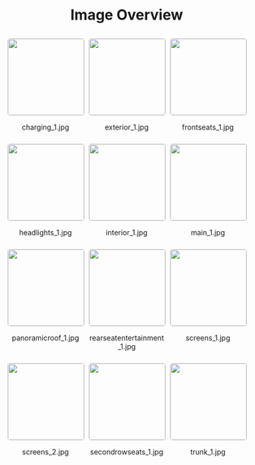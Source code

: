 <style>
    .image-gallery {
        display: flex;
        flex-wrap: wrap;
        gap: 10px;
        justify-content: center;
        padding: 10px;
    }
    .image-gallery img {
        width: 150px;
        height: auto;
        border: 1px solid #ddd;
        border-radius: 5px;
    }
    .image-gallery div {
        flex: 1 1 calc(33.333% - 20px); /* Three images per row on large screens */
        max-width: 150px;
        text-align: center;
    }
    @media (max-width: 768px) {
        .image-gallery div {
            flex: 1 1 calc(50% - 20px); /* Two images per row on medium screens */
        }
    }
    @media (max-width: 480px) {
        .image-gallery div {
            flex: 1 1 100%; /* One image per row on small screens */
        }
    }
</style>
<h1 style ="text-align: center;"> Image Overview </h1> <div class="image-gallery">
<div>
<img src="https://media.evkx.net/multimedia/models/bmw/i5/i5_m60_xdrive/charging_1_st.jpg">
<p>charging_1.jpg</p>
</div>
<div>
<img src="https://media.evkx.net/multimedia/models/bmw/i5/i5_m60_xdrive/exterior_1_st.jpg">
<p>exterior_1.jpg</p>
</div>
<div>
<img src="https://media.evkx.net/multimedia/models/bmw/i5/i5_m60_xdrive/frontseats_1_st.jpg">
<p>frontseats_1.jpg</p>
</div>
<div>
<img src="https://media.evkx.net/multimedia/models/bmw/i5/i5_m60_xdrive/headlights_1_st.jpg">
<p>headlights_1.jpg</p>
</div>
<div>
<img src="https://media.evkx.net/multimedia/models/bmw/i5/i5_m60_xdrive/interior_1_st.jpg">
<p>interior_1.jpg</p>
</div>
<div>
<img src="https://media.evkx.net/multimedia/models/bmw/i5/i5_m60_xdrive/main_1_st.jpg">
<p>main_1.jpg</p>
</div>
<div>
<img src="https://media.evkx.net/multimedia/models/bmw/i5/i5_m60_xdrive/panoramicroof_1_st.jpg">
<p>panoramicroof_1.jpg</p>
</div>
<div>
<img src="https://media.evkx.net/multimedia/models/bmw/i5/i5_m60_xdrive/rearseatentertainment_1_st.jpg">
<p>rearseatentertainment_1.jpg</p>
</div>
<div>
<img src="https://media.evkx.net/multimedia/models/bmw/i5/i5_m60_xdrive/screens_1_st.jpg">
<p>screens_1.jpg</p>
</div>
<div>
<img src="https://media.evkx.net/multimedia/models/bmw/i5/i5_m60_xdrive/screens_2_st.jpg">
<p>screens_2.jpg</p>
</div>
<div>
<img src="https://media.evkx.net/multimedia/models/bmw/i5/i5_m60_xdrive/secondrowseats_1_st.jpg">
<p>secondrowseats_1.jpg</p>
</div>
<div>
<img src="https://media.evkx.net/multimedia/models/bmw/i5/i5_m60_xdrive/trunk_1_st.jpg">
<p>trunk_1.jpg</p>
</div>
</div>
